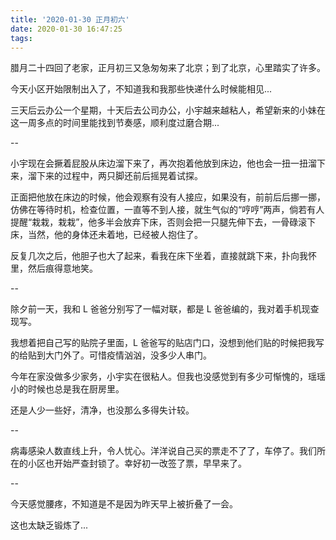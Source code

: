 ```yaml
---
title: '2020-01-30 正月初六'
date: 2020-01-30 16:47:25
tags:
---
```


腊月二十四回了老家，正月初三又急匆匆来了北京；到了北京，心里踏实了许多。

今天小区开始限制出入了，不知道我和我那些快递什么时候能相见...

三天后云办公一个星期，十天后去公司办公，小宇越来越粘人，希望新来的小妹在这一周多点的时间里能找到节奏感，顺利度过磨合期...

--

小宇现在会撅着屁股从床边溜下来了，再次抱着他放到床边，他也会一扭一扭溜下来，溜下来的过程中，两只脚还前后摇晃着试探。

正面把他放在床边的时候，他会观察有没有人接应，如果没有，前前后后挪一挪，仿佛在等待时机，检查位置，一直等不到人接，就生气似的“哼哼”两声，倘若有人提醒“栽栽，栽栽”，他多半会放弃下床，否则会把一只腿先伸下去，一骨碌滚下床，当然，他的身体还未着地，已经被人抱住了。

反复几次之后，他胆子也大了起来，看我在床下坐着，直接就跳下来，扑向我怀里，然后痕得意地笑。

--

除夕前一天，我和 L 爸爸分别写了一幅对联，都是 L 爸爸编的，我对着手机现查现写。

我想着把自己写的贴院子里面，L 爸爸写的贴店门口，没想到他们贴的时候把我写的给贴到大门外了。可惜疫情汹汹，没多少人串门。

今年在家没做多少家务，小宇实在很粘人。但我也没感觉到有多少可惭愧的，瑶瑶小的时候也总是我在厨房里。

还是人少一些好，清净，也没那么多得失计较。

--

病毒感染人数直线上升，令人忧心。洋洋说自己买的票走不了了，车停了。我们所在的小区也开始严查封锁了。幸好初一改签了票，早早来了。

--

今天感觉腰疼，不知道是不是因为昨天早上被折叠了一会。

这也太缺乏锻炼了...



